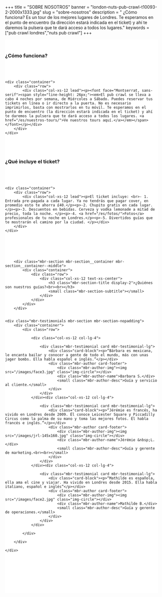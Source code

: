 +++
title = "SOBRE NOSOTROS"
banner = "london-nuts-pub-crawl-t10093-2-2000x1333.jpg"
slug = "sobre-nosotros"
description = " ¿Cómo funciona? Es un tour de los mejores lugares de Londres. Te esperamos en el punto de encuentro (la dirección estará indicada en el ticket) y ahí te daremos la pulsera que te dará acceso a todos los lugares."
keywords = ["pub crawl londres","nuts pub crawl"]
+++

<section class="mbr-section mbr-section__container article" id="header3-1k" style="background-color: rgb(255, 255, 255); padding-top: 20px; padding-bottom: 20px;">
    <div class="container">
        <div class="row">
            <div class="col-xs-12">
                <h3 class="mbr-section-title display-2">¿Cómo funciona?</h3>
                <small class="mbr-section-subtitle"></small>
            </div>
        </div>
    </div>
</section>

<section class="mbr-section article mbr-section__container" id="content2-1l" style="background-color: rgb(255, 255, 255); padding-top: 20px; padding-bottom: 20px;">

    <div class="container">
        <div class="row">
            <div class="col-xs-12 lead"><p><font face="Montserrat, sans-serif"><span style="line-height: 26px;"><em>El pub crawl se lleva a cabo 4 noches por semana, de Miércoles a Sábado. Puedes reservar tus tickets en línea o ir directo a la puerta. No es necesario imprimirlos, basta con mostrarlos en tu móvil. Te esperamos en el punto de encuentro (la dirección estará indicada en el ticket) y ahí te daremos la pulsera que te dará acceso a todos los lugares. <a href="/es/nuestros-tours/">Ve nuestros tours aquí.</a></em></span></font></p></div>
        </div>
    </div>

</section>

<section class="mbr-section mbr-section__container article" id="header3-1m" style="background-color: rgb(255, 255, 255); padding-top: 20px; padding-bottom: 20px;">
    <div class="container">
        <div class="row">
            <div class="col-xs-12">
                <h3 class="mbr-section-title display-2">¿Qué incluye el ticket?</h3>
                <small class="mbr-section-subtitle"></small>
            </div>
        </div>
    </div>
</section>

<section class="mbr-section article mbr-section__container" id="content1-1n" style="background-color: rgb(255, 255, 255); padding-top: 20px; padding-bottom: 20px;">

    <div class="container">
        <div class="row">
            <div class="col-xs-12 lead"><p>El ticket incluye: <br>- 1. Entrada pre-pagada a cada lugar. Ya no tendrás que pagar cover, en promedio esto te ahorra £40.</p><p>-2. Chupito gratis en cada lugar. </p><p>-3. Descuentos en bebidas. Cerveza y vodka lemonade a mitad de precio, toda la noche. </p><p>-4. <a href="/es/fotos/">Fotos</a> profesionales de tu noche en Londres.</p><p>-5. Divertidos guías que te mostrarán el camino por la ciudad. </p></div>
        </div>
    </div>

</section>

<section class="mbr-section" id="testimonials1-n" style="background-color: rgb(255, 255, 255); padding-top: 40px; padding-bottom: 120px;">



        <div class="mbr-section mbr-section__container mbr-section__container--middle">
            <div class="container">
                <div class="row">
                    <div class="col-xs-12 text-xs-center">
                        <h3 class="mbr-section-title display-2">¿Quiénes son nuestros guías?<br><br></h3>
                        <small class="mbr-section-subtitle"></small>
                    </div>
                </div>
            </div>
        </div>


    <div class="mbr-testimonials mbr-section mbr-section-nopadding">
        <div class="container">
            <div class="row">

                <div class="col-xs-12 col-lg-4">

                    <div class="mbr-testimonial card mbr-testimonial-lg">
                        <div class="card-block"><p>“Bárbara es mexicana, le encanta bailar y conocer a gente de todo el mundo, más con unas jager bombs. Ella habla español e inglés.”</p></div>
                        <div class="mbr-author card-footer">
                            <div class="mbr-author-img"><img src="/images/face3.jpg" class="img-circle"></div>
                            <div class="mbr-author-name">Barbara S.</div>
                            <small class="mbr-author-desc">Guía y servicio al cliente.</small>
                        </div>
                    </div>
                </div><div class="col-xs-12 col-lg-4">

                    <div class="mbr-testimonial card mbr-testimonial-lg">
                        <div class="card-block"><p>“Jérémie es francés, ha vivido en Londres desde 2009. Él conoce Leicester Square y Piccadilly Circus como la palma de su mano y toma las mejores fotos. Él habla francés e inglés.”</p></div>
                        <div class="mbr-author card-footer">
                            <div class="mbr-author-img"><img src="/images/jrl-145x160.jpg" class="img-circle"></div>
                            <div class="mbr-author-name">Jérémie &nbsp;L.</div>
                            <small class="mbr-author-desc">Guía y gerente de marketing.<br><br></small>
                        </div>
                    </div>
                </div><div class="col-xs-12 col-lg-4">

                    <div class="mbr-testimonial card mbr-testimonial-lg">
                        <div class="card-block"><p>“Mathilde es española, ella ama el cine y viajar. Ha vivido en Londres desde 2015. Ella habla italiano, español e inglés”</p></div>
                        <div class="mbr-author card-footer">
                            <div class="mbr-author-img"><img src="/images/face2.jpg" class="img-circle"></div>
                            <div class="mbr-author-name">Mathilde B.</div>
                            <small class="mbr-author-desc">Guía y gerente de operaciones.</small>
                        </div>
                    </div>
                </div>

            </div>

        </div>

    </div>

</section>

